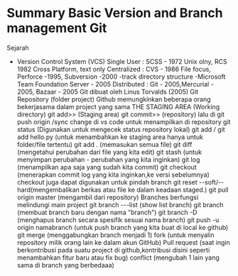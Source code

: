 # Summary Basic Version and Branch management Git
Sejarah
- Version Control System (VCS)
    Single User : SCSS - 1972 Unix olny, RCS 1982 Cross Platform, text only
    Centralized : CVS - 1986 File focus, Perforce -1995, Subversion -2000 -track directory structure
    -Microsoft Team Foundation Server - 2005
    Distributed : Git - 2005,Mercurial - 2005, Bazaar - 2005
    Git dibuat oleh Linus Torvalds (2005)
Git Repository (folder project)
Github memungkinkan beberapa orang bekerjasama dalam project yang sama
THE STAGING AREA 
(Working directory) git add>> (Staging area) git commit>> (repository) lalu di git push origin /sync change di vs code untuk menampilkan di repository
    git status (Digunakan untuk mengecek status repository lokal)
    git add <directory> / git add hello.py (untuk menambahkan ke staging area hanya untuk folder/file tertentu)
    git add . (memasukan semua file)
    git diff (mengetahui perubahan dari file yang kita edit)
    git stash (untuk menyimpan perubahan - perubahan yang kita inginkan)
    git log (menampilkan apa saja yang sudah kita commit)
    git checkout (menerapkan commit log yang kita inginkan,ke versi sebelumnya) checkout juga dapat digunakan untuk pindah branch
    git reset --soft/--hard(mengembalikan berkas atau file ke dalam keadaan staged.)
    git pull origin master (mengambil dari repository)
Branches berfungsi melindungi main project
    git branch ---list (show list branch)
    git branch <branch> (membuat branch baru dengan nama "branch")
    git branch -D <branch> (menghapus branch secara spesifik sesuai nama branch)
    git push -u origin namabranch (untuk push branch yang kita buat di local ke github)
    git merge <branch> (menggabungkan branch menjadi 1)
    fork (untuk menyalin repository milik orang lain ke dalam akun GitHub)
    Pull request (saat ingin berkontribusi pada suatu project di github,kontribusi disini seperti menambahkan fitur baru atau fix bug)
    conflict (mengubah 1 lain yang sama di branch yang berbedaaa)
